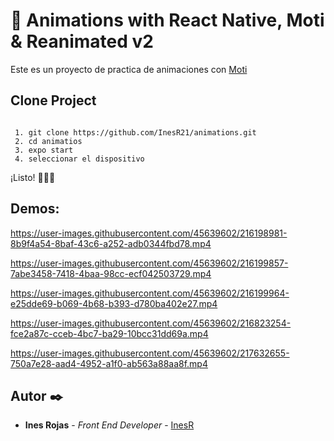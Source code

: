 # 🚀 Animations with React Native, Moti &amp; Reanimated v2

Este es un proyecto de practica de animaciones con [Moti](https://moti.fyi/)

## Clone Project

```

 1. git clone https://github.com/InesR21/animations.git
 2. cd animatios
 3. expo start
 4. seleccionar el dispositivo

```

¡Listo! 🚀🚀🚀


## Demos:

https://user-images.githubusercontent.com/45639602/216198981-8b9f4a54-8baf-43c6-a252-adb0344fbd78.mp4

https://user-images.githubusercontent.com/45639602/216199857-7abe3458-7418-4baa-98cc-ecf042503729.mp4

https://user-images.githubusercontent.com/45639602/216199964-e25dde69-b069-4b68-b393-d780ba402e27.mp4

https://user-images.githubusercontent.com/45639602/216823254-fce2a87c-cceb-4bc7-ba29-10bcc31dd69a.mp4

https://user-images.githubusercontent.com/45639602/217632655-750a7e28-aad4-4952-a1f0-ab563a88aa8f.mp4











## Autor ✒️

- **Ines Rojas** - _Front End Developer_ - [InesR](https://inesrojas.com/)
